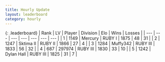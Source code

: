 ```yaml
---
title: Hourly Update
layout: leaderboard
category: hourly
---
```


{: .leaderboard}
| Rank | LV | Player | Division | Elo | Wins | Losses |
| --- | --- | --- | --- | --- | --- | --- |
| <span data-change="0">1</span> | 1149 | <span title="ID: 692745">Mercury</span> | RUBY I | <span data-change="0">1875</span> | <span data-change="0">48</span> | <span data-change="0">31</span> |
| <span data-change="2">2</span> | 1247 | <span title="ID: 402846">Sktima II</span> | RUBY II | <span data-change="42">1866</span> | <span data-change="3">27</span> | <span data-change="0">4</span> |
| <span data-change="0">3</span> | 1284 | <span title="ID: 720567">Muffy342</span> | RUBY III | <span data-change="0">1833</span> | <span data-change="0">56</span> | <span data-change="0">32</span> |
| <span data-change="4">4</span> | 687 | <span title="ID: 544038">297974</span> | RUBY III | <span data-change="26">1830</span> | <span data-change="4">33</span> | <span data-change="1">10</span> |
| <span data-change="-3">5</span> | 1242 | <span title="ID: 174294">Dylan Hall</span> | RUBY III | <span data-change="-8">1825</span> | <span data-change="0">31</span> | <span data-change="1">7</span> |